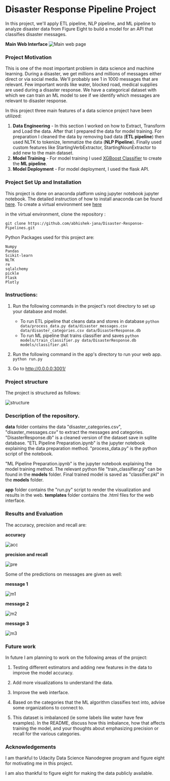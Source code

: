# Disaster Response Pipeline Project

In this project, we'll apply ETL pipeline, NLP pipeline, and ML pipeline to analyze disaster data from Figure Eight to build a model for an API that classifies disaster messages.

**Main Web Interface**
![Main web page](https://github.com/abhishek-jana/Disaster-Response-Pipelines/blob/main/images/interface.png)

### Project Motivation
This is one of the most important problem in data science and machine learning. During a disaster, we get millions and millions of messages either direct or via social media. We'll probably see 1 in 1000 messages that are relevant. Few important words like water, blocked road, medical supplies are used during a disaster response. We have a categorical dataset with which we can train an ML model to see if we identify which messages are relevant to disaster response.

In this project three main features of a data science project have been utilized:

1. **Data Engineering** - In this section I worked on how to Extract, Transform and Load the data. After that I prepared the data for model training. For preparation I cleaned the data by removing bad data (**ETL pipeline**) then used NLTK to tokenize, lemmatize the data (**NLP Pipeline**). Finally used custom features like StartingVerbExtractor, StartingNounExtractor to add new to the main dataset.
2. **Model Training** - For model training I used [XGBoost Classifier](https://xgboost.readthedocs.io/en/latest/python/python_api.html) to create the **ML pipeline**.
3. **Model Deployment** - For model deployment, I used the flask API.

### Project Set Up and Installation

This project is done on anaconda platform using jupyter notebook jupyter notebook. The detailed instruction of how to install anaconda can be found [here](https://docs.conda.io/projects/conda/en/latest/user-guide/install/index.html).
To create a virtual environment see [here](https://docs.conda.io/projects/conda/en/latest/user-guide/tasks/manage-environments.html)

in the virtual environment, clone the repository :
```
git clone https://github.com/abhishek-jana/Disaster-Response-Pipelines.git
```
Python Packages used for this project are:
```
Numpy
Pandas
Scikit-learn
NLTK
re
sqlalchemy
pickle
Flask
Plotly
```

### Instructions:
1. Run the following commands in the project's root directory to set up your database and model.

    - To run ETL pipeline that cleans data and stores in database
        `python data/process_data.py data/disaster_messages.csv data/disaster_categories.csv data/DisasterResponse.db`
    - To run ML pipeline that trains classifier and saves
        `python models/train_classifier.py data/DisasterResponse.db models/classifier.pkl`

2. Run the following command in the app's directory to run your web app.
    `python run.py`

3. Go to http://0.0.0.0:3001/


### Project structure

The project is structured as follows:

![structure](https://github.com/abhishek-jana/Disaster-Response-Pipelines/blob/main/images/dir_structure.png)

### Description of the repository.

**data** folder contains the data "disaster_categories.csv", "disaster_messages.csv" to extract the messages and categories.
"DisasterResponse.db" is a cleaned version of the dataset save in sqllite database.
"ETL Pipeline Preparation.ipynb" is the jupyter notebook explaining the data preparation method.
"process_data.py" is the python script of the notebook.

"ML Pipeline Preparation.ipynb" is the jupyter notebook explaining the model training method. The relevant python file "train_classifier.py" can be found in the **models** folder.
Final trained model is saved as "classifier.pkl" in the **models** folder.

**app** folder contains the "run.py" script to render the visualization and results in the web. **templates** folder contains the .html files for the web interface.

### Results and Evaluation
The accuracy, precision and recall are:

**accuracy**


![acc](https://github.com/abhishek-jana/Disaster-Response-Pipelines/blob/main/images/accuracy.png)

**precision and recall**

![pre](https://github.com/abhishek-jana/Disaster-Response-Pipelines/blob/main/images/precision.png)

Some of the predictions on messages are given as well:

**message 1**

![m1](https://github.com/abhishek-jana/Disaster-Response-Pipelines/blob/main/images/message1.png)

**message 2**

![m2](https://github.com/abhishek-jana/Disaster-Response-Pipelines/blob/main/images/message2.png)

**message 3**

![m3](https://github.com/abhishek-jana/Disaster-Response-Pipelines/blob/main/images/message3.png)

### Future work

In future I am planning to work on the following areas of the project:

1. Testing different estimators and adding new features in the data to improve the model accuracy.

2. Add more visualizations to understand the data.

3. Improve the web interface.

4. Based on the categories that the ML algorithm classifies text into, advise some organizations to connect to.

5. This dataset is imbalanced (ie some labels like water have few examples). In the README, discuss how this imbalance, how that affects training the model, and your thoughts about emphasizing precision or recall for the various categories.

### Acknowledgements

I am thankful to Udacity Data Science Nanodegree program and figure eight for motivating me in this project.

I am also thankful to figure eight for making the data publicly available.
